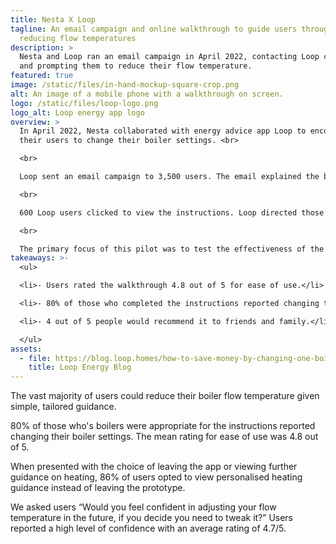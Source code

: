```yaml
---
title: Nesta X Loop
tagline: An email campaign and online walkthrough to guide users through
  reducing flow temperatures
description: >
  Nesta and Loop ran an email campaign in April 2022, contacting Loop customers
  and prompting them to reduce their flow temperature.
featured: true
image: /static/files/in-hand-mockup-square-crop.png
alt: An image of a mobile phone with a walkthrough on screen.
logo: /static/files/loop-logo.png
logo_alt: Loop energy app logo
overview: >
  In April 2022, Nesta collaborated with energy advice app Loop to encourage
  their users to change their boiler settings. <br>

  <br>

  Loop sent an email campaign to 3,500 users. The email explained the benefits of lowering flow temperatures, and linked to online step by step instructions.<br>

  <br>

  600 Loop users clicked to view the instructions. Loop directed those who has completed the online instructions to a more detailed blog post. You can view the Loop blog <a href="https://blog.loop.homes/how-to-save-money-by-changing-one-boiler-setting" target="_blank">here</a>.<br>

  <br>

  The primary focus of this pilot was to test the effectiveness of the online instructions and to collect feedback.
takeaways: >-
  <ul>

  <li>- Users rated the walkthrough 4.8 out of 5 for ease of use.</li>

  <li>- 80% of those who completed the instructions reported changing their boiler settings.</li>

  <li>- 4 out of 5 people would recommend it to friends and family.</li>

  </ul>
assets:
  - file: https://blog.loop.homes/how-to-save-money-by-changing-one-boiler-setting
    title: Loop Energy Blog
---
```

The vast majority of users could reduce their boiler flow temperature given simple, tailored guidance.

80% of those who's boilers were appropriate for the instructions reported changing their boiler settings. The mean rating for ease of use was 4.8 out of 5.

When presented with the choice of leaving the app or viewing further guidance on heating, 86% of users opted to view personalised heating guidance instead of leaving the prototype.

We asked users “Would you feel confident in adjusting your flow temperature in the future, if you decide you need to tweak it?” Users reported a high level of confidence with an average rating of 4.7/5.